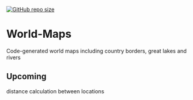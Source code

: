 [![GitHub repo size](https://img.shields.io/github/repo-size/TheNewThinkTank/world-maps?style=flat&logo=github&logoColor=whitesmoke&label=Repo%20Size)](https://github.com/TheNewThinkTank/world-maps/archive/refs/heads/main.zip)
# World-Maps
Code-generated world maps including country borders, great lakes and rivers

## Upcoming
distance calculation between locations
